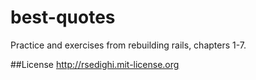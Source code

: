 best-quotes
====

Practice and exercises from rebuilding rails, chapters 1-7.

##License
http://rsedighi.mit-license.org
